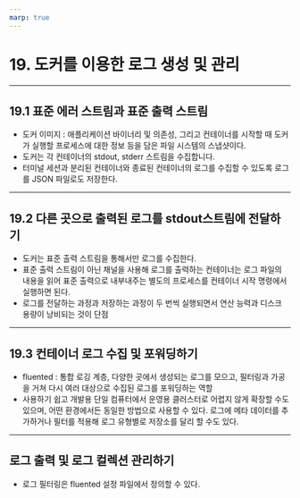 ```yaml
---
marp: true
---
```

# 19. 도커를 이용한 로그 생성 및 관리

---
## 19.1 표준 에러 스트림과 표준 출력 스트림
* 도커 이미지 : 애플리케이션 바이너리 및 의존성, 그리고 컨테이너를 시작할 때 도커가 실행할 프로세스에 대한 정보 등을 담은 파일 시스템의 스냅샷이다.
* 도커는 각 컨테이너의 stdout, stderr 스트림을 수집합니다.
* 터미널 세션과 분리된 컨테이너와 종료된 컨테이너의 로그를 수집할 수 있도록 로그를 JSON 파일로도 저장한다.
---
## 19.2 다른 곳으로 출력된 로그를 stdout스트림에 전달하기

* 도커는 표준 출력 스트림을 통해서만 로그를 수집한다.
* 표준 출력 스트림이 아닌 채널을 사용해 로그를 출력하는 컨테이너는 로그 파일의 내용을 읽어 표준 출력으로 내부내주는 별도의 프로세스를 컨테이너 시작 명령에서 실행하면 된다.
* 로그를 전달하는 과정과 저장하는 과정이 두 번씩 실행되면서 연산 능력과 디스크 용량이 낭비되는 것이 단점

---
## 19.3 컨테이너 로그 수집 및 포워딩하기

* fluented : 통합 로깅 계층, 다양한 곳에서 생성되는 로그를 모으고, 필터링과 가공을 거쳐 다시 여러 대상으로 수집된 로그를 포워딩하는 역할
* 사용하기 쉽고 개발용 단일 컴퓨터에서 운영용 클러스터로 어렵지 않게 확장할 수도 있으며, 어떤 환경에서든 동일한 방법으로 사용할 수 있다. 로그에 메타 데이터를 추가하거나 필터를 적용해 로그 유형별로 저장소를 달리 할 수도 있다.

---
## 로그 출력 및 로그 컬렉션 관리하기
* 로그 필터링은 fluented 설정 파일에서 정의할 수 있다.

